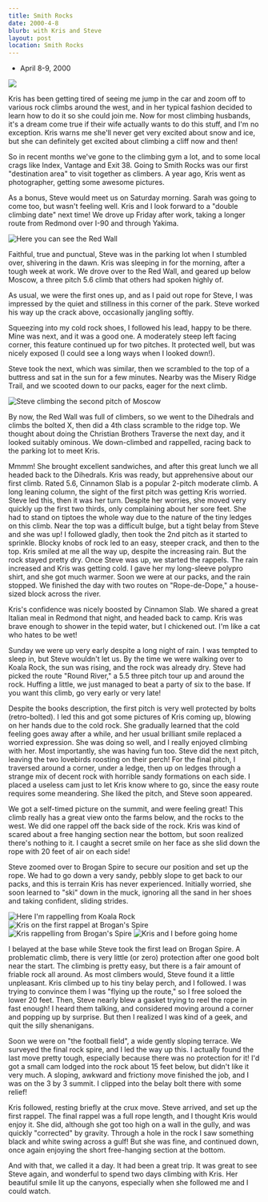 ```yaml
---
title: Smith Rocks
date: 2000-4-8
blurb: with Kris and Steve
layout: post
location: Smith Rocks
---
```


* April 8-9, 2000

![](images/articles/trips/2000/sumtrio.jpg)

Kris has been getting tired of seeing me jump in the car and zoom off
to various rock climbs around the west, and in her typical fashion
decided to learn how to do it so she could join me. Now for most
climbing husbands, it's a dream come true if their wife actually
wants to do this stuff, and I'm no exception. Kris warns me she'll
never get very excited about snow and ice, but she can definitely
get excited about climbing a cliff now and then!



So in recent months we've gone to the climbing gym a lot, and to
some local crags like Index, Vantage and Exit 38. Going to Smith Rocks
was our first "destination area" to visit together as climbers.
A year ago, Kris went as photographer, getting some awesome pictures.



As a bonus,
Steve would meet us on Saturday morning. Sarah was going
to come too, but wasn't feeling well. Kris and I look forward to
a "double climbing date" next time!
We drove up Friday after work, taking a longer route from Redmond 
over I-90 and through Yakima. 

![Here you can see the Red Wall](images/articles/trips/2000/viewsum.jpg)


Faithful, true and punctual, Steve was in the parking lot when I stumbled
over, shivering in the dawn. Kris was sleeping in for the morning, after
a tough week at work. We drove over to the Red Wall, and geared up below
Moscow, a three pitch 5.6 climb that others had spoken highly of.



As usual, we were the first ones up, and as I paid out rope for Steve, I
was impressed by the quiet and stillness in this corner of the park.
Steve worked his way up the crack above, occasionally jangling softly.



Squeezing into my cold rock shoes, I followed his lead, happy to be there.
Mine was next, and it was a good one. A moderately steep left facing corner, 
this feature continued up for two pitches. It protected well, but was
nicely exposed (I could see a long ways when I looked down!).



Steve took the next, which was similar, then we scrambled to the top of
a buttress and sat in the sun for a few minutes. Nearby was the Misery
Ridge Trail, and we scooted down to our packs, eager for the next climb.


![Steve climbing the second pitch of Moscow](images/articles/trips/2000/stevemos.jpg)


By now, the Red Wall was full of climbers, so we went to the Dihedrals and
climbs the bolted X, then did a 4th class scramble to the ridge top.
We thought about doing the Christian Brothers Traverse the next day, and
it looked suitably ominous. We down-climbed and rappelled, racing back to
the parking lot to meet Kris.



Mmmm! She brought excellent sandwiches, and after this great lunch we
all headed back to the Dihedrals. Kris was ready, but apprehensive about
our first climb. Rated 5.6, 
Cinnamon Slab is a popular 2-pitch moderate
climb. A long leaning column, the sight of the first pitch was getting
Kris worried. Steve led this, then it was her turn. Despite her worries,
she moved very quickly up the first two thirds, only complaining about
her sore feet. She had to stand on tiptoes the whole way due to the nature
of the tiny ledges on this climb. Near the top was a difficult bulge, but
a tight belay from Steve and she was up! I followed gladly, then took
the 2nd pitch as it started to sprinkle. Blocky knobs of rock led to
an easy, steeper crack, and then to the top. Kris smiled at me all the
way up, despite the increasing rain. But the rock stayed pretty dry.
Once Steve was up, we started the rappels. The rain increased and Kris
was getting cold. I gave her my long-sleeve polypro shirt, and she
got much warmer. Soon we were at our packs, and the rain stopped.
We finished the day with two routes on "Rope-de-Dope," a house-sized
block across the river.



Kris's confidence was nicely boosted by Cinnamon Slab. We shared a great
Italian meal in Redmond that night, and headed back to camp. Kris was
brave enough to shower in the tepid water, but I chickened out. I'm
like a cat who hates to be wet!


Sunday we were up very early despite a long night of rain. I was tempted
to sleep in, but Steve wouldn't let us. By the time we were walking
over to Koala Rock, the sun was rising, and the rock was already dry.
Steve had picked the route "Round River," a 5.5 three pitch tour up and
around the rock. Huffing a little, we just managed to beat a party of
six to the base. If you want this climb, go very early or very late!



Despite the books description, the first pitch is very well protected
by bolts (retro-bolted). I led this and got some pictures of Kris coming
up, blowing on her hands due to the cold rock. She gradually learned that
the cold feeling goes away after a while, and her usual brilliant smile
replaced a worried expression. She was doing so well, and I really
enjoyed climbing with her. Most importantly, she was having fun too.
Steve did the next pitch, leaving the two lovebirds roosting on their
perch! For the final pitch, I traversed around a corner, under a ledge,
then up on ledges through a strange mix of decent rock with horrible
sandy formations on each side. I placed a useless cam just to let Kris
know where to go, since the easy route requires some meandering.
She liked the pitch, and Steve soon appeared.



We got a self-timed picture on the summit, and were feeling great! This
climb really has a great view onto the farms below, and the rocks to
the west. We did one rappel off the back side of the rock. Kris was kind
of scared about a free hanging section near the bottom, but soon realized
there's nothing to it. I caught a secret smile on her face as she slid
down the rope with 20 feet of air on each side!



Steve zoomed over to Brogan Spire to secure our position and set up the
rope. We had to go down a very sandy, pebbly slope to get back to our
packs, and this is terrain Kris has never experienced. Initially worried,
she soon learned to "ski" down in the muck, ignoring all the sand in her
shoes and taking confident, sliding strides.


![Here I'm rappelling from Koala Rock](images/articles/trips/2000/merapk.jpg)
![Kris on the first rappel at Brogan's Spire](images/articles/trips/2000/krisrap3.jpg)
![Kris rappelling from Brogan's Spire](images/articles/trips/2000/krisrap2.jpg)
![Kris and I before going home](images/articles/trips/2000/usbrogan.jpg)

I belayed at the base while Steve took the first lead on Brogan Spire.
A problematic climb, there is very little (or zero) protection after 
one good bolt near the start. The climbing is pretty easy, but there is
a fair amount of friable rock all around. As most climbers would, Steve
found it a little unpleasant. Kris climbed up to his tiny belay perch,
and I followed. I was trying to convince them I was "flying up the route,"
so I free soloed the lower 20 feet. Then, Steve nearly blew a gasket
trying to reel the rope in fast enough! I heard them talking, and considered
moving around a corner and popping up by surprise. But then I realized
I was kind of a geek, and quit the silly shenanigans.



Soon we were on "the football field", a wide gently sloping terrace.
We surveyed the final rock spire, and I led the way up this. I actually
found the last move pretty tough, especially because there was no protection
for it! I'd got a small cam lodged into the rock about 15 feet below, but
didn't like it very much. A sloping, awkward and frictiony move finished
the job, and I was on the 3 by 3 summit. I clipped into the belay bolt
there with some relief!





Kris followed, resting briefly at the crux move. Steve arrived, and set up
the first rappel. The final rappel was a full rope length, and I thought
Kris would enjoy it. She did, although she got too high on a wall in
the gully, and was quickly "corrected" by gravity. Through a hole in the 
rock I saw something black and white swing across a gulf! But she was
fine, and continued down, once again enjoying the short free-hanging section
at the bottom.



And with that, we called it a day. It had been a great trip. It was great
to see Steve again, and wonderful to spend two days climbing with Kris.
Her beautiful smile lit up the canyons, especially when she followed
me and I could watch.




